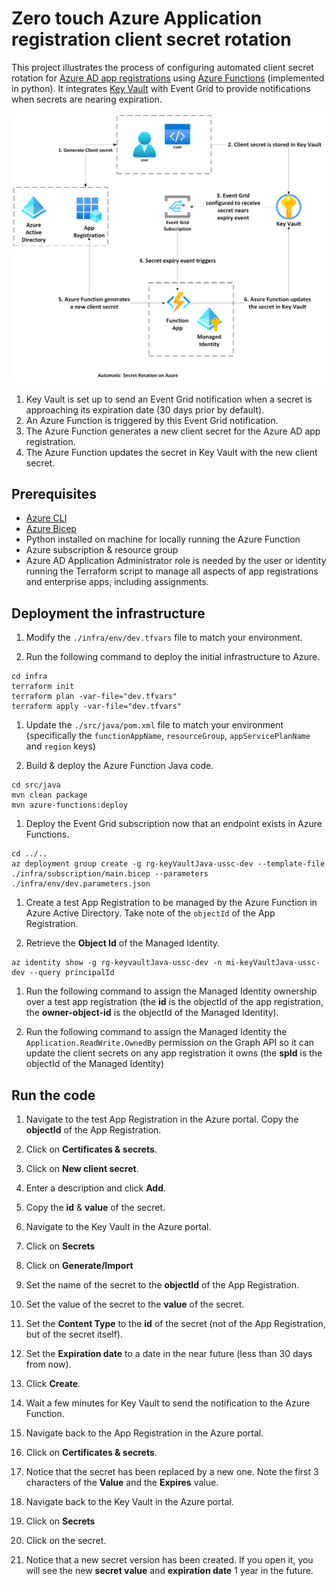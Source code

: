 # Zero touch Azure Application registration client secret rotation

This project illustrates the process of configuring automated client secret rotation for [Azure AD app registrations](https://learn.microsoft.com/en-us/azure/active-directory/develop/active-directory-how-applications-are-added) using [Azure Functions](https://learn.microsoft.com/en-us/azure/azure-functions/functions-reference-java?tabs=bash%2Cconsumption) (implemented in python). It integrates [Key Vault](https://learn.microsoft.com/en-us/azure/key-vault/general/event-grid-overview) with Event Grid to provide notifications when secrets are nearing expiration.

![architecture](./SecretRotationArchitecture.png)

1. Key Vault is set up to send an Event Grid notification when a secret is approaching its expiration date (30 days prior by default).
2. An Azure Function is triggered by this Event Grid notification.
3. The Azure Function generates a new client secret for the Azure AD app registration.
4. The Azure Function updates the secret in Key Vault with the new client secret.


## Prerequisites

- [Azure CLI](https://learn.microsoft.com/en-us/cli/azure/install-azure-cli)
- [Azure Bicep](https://learn.microsoft.com/en-us/azure/azure-resource-manager/bicep/install)
- Python installed on machine for locally running the Azure Function
- Azure subscription & resource group
- Azure AD Application Administrator role is needed by the user or identity running the Terraform script to manage all aspects of app registrations and enterprise apps, including assignments.


## Deployment the infrastructure

1.  Modify the `./infra/env/dev.tfvars` file to match your environment.

1.  Run the following command to deploy the initial infrastructure to Azure.

```shell
cd infra
terraform init
terraform plan -var-file="dev.tfvars"
terraform apply -var-file="dev.tfvars"
```

1.  Update the `./src/java/pom.xml` file to match your environment (specifically the `functionAppName`, `resourceGroup`, `appServicePlanName` and `region` keys)

1.  Build & deploy the Azure Function Java code.

```shell
cd src/java
mvn clean package
mvn azure-functions:deploy
```

1.  Deploy the Event Grid subscription now that an endpoint exists in Azure Functions.

```shell
cd ../..
az deployment group create -g rg-keyVaultJava-ussc-dev --template-file ./infra/subscription/main.bicep --parameters ./infra/env/dev.parameters.json
```

1.  Create a test App Registration to be managed by the Azure Function in Azure Active Directory. Take note of the `objectId` of the App Registration.

1.  Retrieve the **Object Id** of the Managed Identity.

```shell
az identity show -g rg-keyvaultJava-ussc-dev -n mi-keyVaultJava-ussc-dev --query principalId
```

1.  Run the following command to assign the Managed Identity ownership over a test app registration (the **id** is the objectId of the app registration, the **owner-object-id** is the objectId of the Managed Identity).

1.  Run the following command to assign the Managed Identity the `Application.ReadWrite.OwnedBy` permission on the Graph API so it can update the client secrets on any app registration it owns (the **spId** is the objectId of the Managed Identity)

## Run the code

1.  Navigate to the test App Registration in the Azure portal. Copy the **objectId** of the App Registration.

1.  Click on **Certificates & secrets**.

1.  Click on **New client secret**.

1.  Enter a description and click **Add**.

1.  Copy the **id** & **value** of the secret.

1.  Navigate to the Key Vault in the Azure portal.

1.  Click on **Secrets**

1.  Click on **Generate/Import**

1.  Set the name of the secret to the **objectId** of the App Registration.

1.  Set the value of the secret to the **value** of the secret.

1.  Set the **Content Type** to the **id** of the secret (not of the App Registration, but of the secret itself).

1.  Set the **Expiration date** to a date in the near future (less than 30 days from now).

1.  Click **Create**.

1.  Wait a few minutes for Key Vault to send the notification to the Azure Function.

1.  Navigate back to the App Registration in the Azure portal.

1.  Click on **Certificates & secrets**.

1.  Notice that the secret has been replaced by a new one. Note the first 3 characters of the **Value** and the **Expires** value.

1.  Navigate back to the Key Vault in the Azure portal.

1.  Click on **Secrets**

1.  Click on the secret.

1.  Notice that a new secret version has been created. If you open it, you will see the new **secret value** and **expiration date** 1 year in the future.
